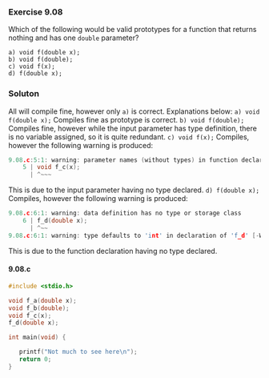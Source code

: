### Exercise 9.08
Which of the following would be valid prototypes for a function that returns nothing and has one `double` parameter?
```
a) void f(double x);
b) void f(double);
c) void f(x);
d) f(double x);
```
### Soluton
All will compile fine, however only `a)` is correct.
Explanations below:
  `a) void f(double x);`
Compiles fine as prototype is correct.
  `b) void f(double);`
Compiles fine, however while the input parameter has type definition, there is no variable assigned, so it is quite redundant.
  `c) void f(x);`
Compiles, however the following warning is produced:
```c
9.08.c:5:1: warning: parameter names (without types) in function declaration
    5 | void f_c(x);
      | ^~~~
```
This is due to the input parameter having no type declared.
   `d) f(double x);`
Compiles, however the following warning is produced:
```c
9.08.c:6:1: warning: data definition has no type or storage class
    6 | f_d(double x);
      | ^~~
9.08.c:6:1: warning: type defaults to 'int' in declaration of 'f_d' [-Wimplicit-int]
```
This is due to the function declaration having no type declared.
#### 9.08.c
```c
#include <stdio.h>

void f_a(double x);
void f_b(double);
void f_c(x);
f_d(double x);

int main(void) {

   printf("Not much to see here\n");
   return 0;
}
```
